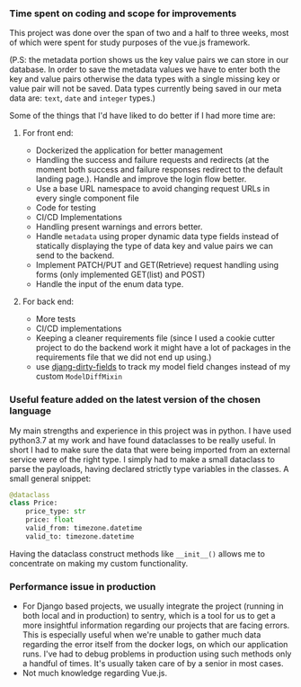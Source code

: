 ### Time spent on coding and scope for improvements
This project was done over the span of two and a half to three weeks, 
most of which were spent for study purposes of the vue.js framework.

(P.S: the metadata portion shows us the key value pairs we can store in our database.
In order to save the metadata values we have to enter both the key and value
pairs otherwise the data types with a single missing key or value pair will not be saved. 
Data types currently being saved in our meta data are: `text`, `date` and `integer` types.)

Some of the things that I'd have liked to do 
better if I had more time are:
1. For front end:
    * Dockerized the application for better management
    * Handling the success and failure requests and redirects
    (at the moment both success and failure responses redirect
    to the default landing page.). Handle and improve the login flow better.
    * Use a base URL namespace to avoid changing request
    URLs in every single component file
    * Code for testing
    * CI/CD Implementations
    * Handling present warnings and errors better.
    * Handle `metadata` using proper dynamic data type fields instead 
    of statically displaying the type of data key and value pairs we can
    send to the backend.
    * Implement PATCH/PUT and GET(Retrieve) request handling using forms (only implemented 
    GET(list) and POST)
	* Handle the input of the enum data type.

2. For back end:
    * More tests
    * CI/CD implementations
    * Keeping a cleaner requirements file 
    (since I used a cookie cutter project to do the backend work
    it might have a lot of packages in the requirements file
    that we did not end up using.)
    * use [djang-dirty-fields](https://github.com/romgar/django-dirtyfields)
      to track my model field changes instead of my custom `ModelDiffMixin`

### Useful feature added on the latest version of the chosen language
My main strengths and experience in this project was in python.
I have used python3.7 at my work and have found dataclasses to be 
really useful. In short I had to make sure the data that were 
being imported from an external service were of the right type.
I simply had to make a small dataclass to parse the payloads, having 
declared strictly type variables in the classes.
A small general snippet: 
```python
@dataclass
class Price:
    price_type: str
    price: float
    valid_from: timezone.datetime
    valid_to: timezone.datetime
```
Having the dataclass construct methods like ``__init__()`` allows 
me to concentrate on making my custom functionality.

### Performance issue in production
* For Django based projects, we usually integrate the project
(running in both local and in production) to sentry, which is a tool
for us to get a more insightful information regarding our projects
that are facing errors. This is especially useful when we're unable 
to gather much data regarding the error itself from the docker logs, on
which our application runs. I've had to debug problems in production 
using such methods only a handful of times. It's usually taken care
of by a senior in most cases.
* Not much knowledge regarding Vue.js.

